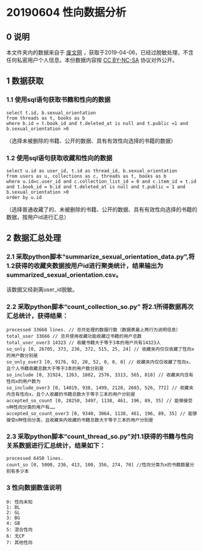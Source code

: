 # 20190604 性向数据分析
## 0 说明
本文件夹内的数据来自于 [废文网](https://sosad.fun) ，获取于2019-04-06，已经过脱敏处理，不含任何私密用户个人信息。本份数据内容按 [CC BY-NC-SA](https://creativecommons.org/licenses/by-nc-sa/3.0/deed.zh) 协议对外公开。

## 1 数据获取
### 1.1 使用sql语句获取书籍和性向的数据
```
select t.id, b.sexual_orientation
from threads as t, books as b
where b.id = t.book_id and t.deleted_at is null and t.public =1 and b.sexual_orientation >0
```
（选择未被删除的书籍、公开的数据、具有有效性向选择的书籍的数据）

### 1.2 使用sql语句获取收藏和性向的数据
```
select u.id as user_id, t.id as thread_id, b.sexual_orientation
from users as u, collections as c, threads as t, books as b
where u.id=c.user_id and c.collection_list_id = 0 and c.item_id = t.id and t.book_id = b.id and t.deleted_at is null and t.public = 1 and b.sexual_orientation >0
order by u.id
```
（选择普通收藏了的、未被删除的书籍、公开的数据、具有有效性向选择的书籍的数据，按用户id进行汇总）

## 2 数据汇总处理
### 2.1 采取python脚本“summarize_sexual_orientation_data.py”,将1.2获得的收藏夹数据按用户id进行聚类统计，结果输出为summarized_sexual_orientation.csv。
该数据又经剥离user_id脱敏。
### 2.2 采取python脚本“count_collection_so.py” 将2.1所得数据再次汇总统计，获得结果：
```
processed 33668 lines. // 总共处理的数据行数（数据表最上两行为说明信息）
total_user 33666 // 总共使用收藏功能收藏过书籍的用户总数
total_user_over3 14323 // 收藏书籍大于等于3本的用户共有14323人
so_only [0, 26705, 373, 236, 372, 515, 25, 24] // 收藏夹内仅仅收藏了性向x的用户数分别是
so_only_over3 [0, 9176, 92, 20, 52, 0, 0, 0] // 收藏夹内仅仅收藏了性向x，且个人书籍收藏总数大于等于3本的用户数分别是
so_include [0, 31924, 1263, 1802, 2576, 3313, 565, 818] // 收藏夹内含有性向x的用户数为
so_include_over3 [0, 14019, 938, 1499, 2128, 2603, 526, 772] // 收藏夹内含有性向x，且个人收藏的书籍总数大于等于三本的用户分别是
accepted_so_count [0, 28250, 3497, 1138, 461, 196, 89, 35] // 能够接受 n种性向分类的用户有……
accepted_so_count_over3 [0, 9340, 3064, 1138, 461, 196, 89, 35] // 能够接受n种性向分类，且收藏夹内收藏的书籍总数大于等于三本的用户分别是
```
### 2.3 采取python脚本“count_thread_so.py”对1.1获得的书籍与性向关系数据进行汇总统计，结果如下：
```
processed 6450 lines.
count_so [0, 5000, 236, 413, 100, 356, 274, 70] //性向分类为x的书籍数量分别有多少本
```
### 3 性向数据数值说明
```
0: 性向未知 
1: BL
2: GL
3: BG
4: GB
5: 混合性向
6: 无CP
7: 其他性向
```